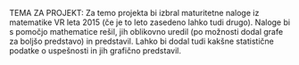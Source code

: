 TEMA ZA PROJEKT:
Za temo projekta bi izbral maturitetne naloge iz matematike VR leta 2015 (če je to leto zasedeno lahko tudi drugo).
Naloge bi s pomočjo mathematice rešil, jih oblikovno uredil (po možnosti dodal grafe za boljšo predstavo) in predstavil. Lahko bi dodal tudi kakšne statistične podatke o uspešnosti in jih grafično predstavil.
